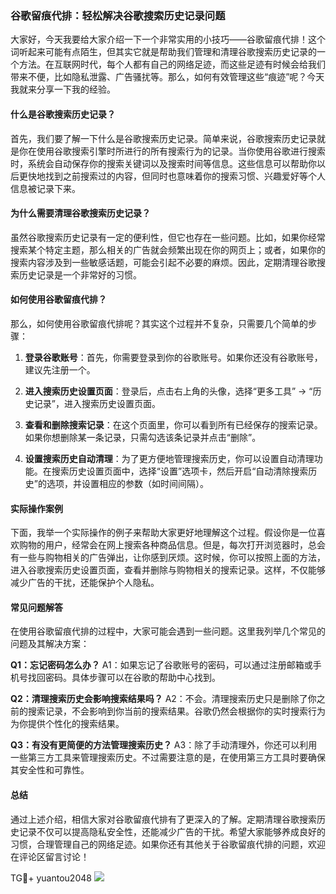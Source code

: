 ### 谷歌留痕代排：轻松解决谷歌搜索历史记录问题

大家好，今天我要给大家介绍一下一个非常实用的小技巧——谷歌留痕代排！这个词听起来可能有点陌生，但其实它就是帮助我们管理和清理谷歌搜索历史记录的一个方法。在互联网时代，每个人都有自己的网络足迹，而这些足迹有时候会给我们带来不便，比如隐私泄露、广告骚扰等。那么，如何有效管理这些“痕迹”呢？今天我就来分享一下我的经验。

#### 什么是谷歌搜索历史记录？

首先，我们要了解一下什么是谷歌搜索历史记录。简单来说，谷歌搜索历史记录就是你在使用谷歌搜索引擎时所进行的所有搜索行为的记录。当你使用谷歌进行搜索时，系统会自动保存你的搜索关键词以及搜索时间等信息。这些信息可以帮助你以后更快地找到之前搜索过的内容，但同时也意味着你的搜索习惯、兴趣爱好等个人信息被记录下来。

#### 为什么需要清理谷歌搜索历史记录？

虽然谷歌搜索历史记录有一定的便利性，但它也存在一些问题。比如，如果你经常搜索某个特定主题，那么相关的广告就会频繁出现在你的网页上；或者，如果你的搜索内容涉及到一些敏感话题，可能会引起不必要的麻烦。因此，定期清理谷歌搜索历史记录是一个非常好的习惯。

#### 如何使用谷歌留痕代排？

那么，如何使用谷歌留痕代排呢？其实这个过程并不复杂，只需要几个简单的步骤：

1. **登录谷歌账号**：首先，你需要登录到你的谷歌账号。如果你还没有谷歌账号，建议先注册一个。
   
2. **进入搜索历史设置页面**：登录后，点击右上角的头像，选择“更多工具” -> “历史记录”，进入搜索历史设置页面。

3. **查看和删除搜索记录**：在这个页面里，你可以看到所有已经保存的搜索记录。如果你想删除某一条记录，只需勾选该条记录并点击“删除”。

4. **设置搜索历史自动清理**：为了更方便地管理搜索历史，你可以设置自动清理功能。在搜索历史设置页面中，选择“设置”选项卡，然后开启“自动清除搜索历史”的选项，并设置相应的参数（如时间间隔）。

#### 实际操作案例

下面，我举一个实际操作的例子来帮助大家更好地理解这个过程。假设你是一位喜欢购物的用户，经常会在网上搜索各种商品信息。但是，每次打开浏览器时，总会有一些与购物相关的广告弹出，让你感到厌烦。这时候，你可以按照上面的方法，进入谷歌搜索历史设置页面，查看并删除与购物相关的搜索记录。这样，不仅能够减少广告的干扰，还能保护个人隐私。

#### 常见问题解答

在使用谷歌留痕代排的过程中，大家可能会遇到一些问题。这里我列举几个常见的问题及其解决方案：

**Q1：忘记密码怎么办？**
A1：如果忘记了谷歌账号的密码，可以通过注册邮箱或手机号找回密码。具体步骤可以在谷歌的帮助中心找到。

**Q2：清理搜索历史会影响搜索结果吗？**
A2：不会。清理搜索历史只是删除了你之前的搜索记录，不会影响到你当前的搜索结果。谷歌仍然会根据你的实时搜索行为为你提供个性化的搜索结果。

**Q3：有没有更简便的方法管理搜索历史？**
A3：除了手动清理外，你还可以利用一些第三方工具来管理搜索历史。不过需要注意的是，在使用第三方工具时要确保其安全性和可靠性。

#### 总结

通过上述介绍，相信大家对谷歌留痕代排有了更深入的了解。定期清理谷歌搜索历史记录不仅可以提高隐私安全性，还能减少广告的干扰。希望大家能够养成良好的习惯，合理管理自己的网络足迹。如果你还有其他关于谷歌留痕代排的问题，欢迎在评论区留言讨论！

TG💪+ yuantou2048  ![](https://github.com/user-attachments/assets/42a5a4a5-fea9-4a1d-8aa0-73e57e430cca)